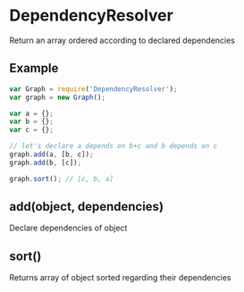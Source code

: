 DependencyResolver
=============

Return an array ordered according to declared dependencies

## Example

```javascript
var Graph = require('DependencyResolver');
var graph = new Graph();

var a = {};
var b = {};
var c = {};

// let's declare a depends on b+c and b depends on c
graph.add(a, [b, c]);
graph.add(b, [c]);

graph.sort(); // [c, b, a]
```

## add(object, dependencies)

Declare dependencies of object

## sort()

Returns array of object sorted regarding their dependencies